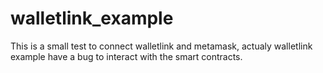 # walletlink_example
This is a small test to connect walletlink and metamask, actualy walletlink example have a bug to interact with the smart contracts.
